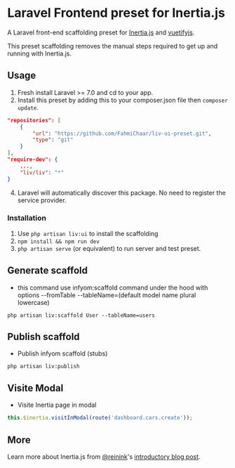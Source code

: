 # Laravel Frontend preset for Inertia.js

A Laravel front-end scaffolding preset for [Inertia.js](https://github.com/inertiajs/inertia) and [vuetifyjs](https://vuetifyjs.com).

This preset scaffolding removes the manual steps required to get up and running with Inertia.js.

## Usage

1. Fresh install Laravel >= 7.0 and cd to your app.
2. Install this preset by adding this to your composer.json file then `composer update`.
```json
"repositories": [
    {
        "url": "https://github.com/FahmiChaar/liv-ui-preset.git",
        "type": "git"
    }
],
"require-dev": {
    ...,
    "liv/liv": "*"
}
``` 
4. Laravel will automatically discover this package. No need to register the service provider.

### Installation

1. Use `php artisan liv:ui` to install the scaffolding
2. `npm install && npm run dev`
3. `php artisan serve` (or equivalent) to run server and test preset.

## Generate scaffold
- this command use infyom:scaffold command under the hood with options --fromTable --tableName=(default model name plural lowercase)


`php artisan liv:scaffold User --tableName=users`

## Publish scaffold
- Publish infyom scaffold (stubs)

`php artisan liv:publish`

## Visite Modal
- Visite Inertia page in modal

```js
this.$inertia.visitInModal(route('dashboard.cars.create'));
```

## More

Learn more about Inertia.js from [@reinink](https://twitter.com/reinink)'s [introductory blog post](https://reinink.ca/articles/introducing-inertia-js).
